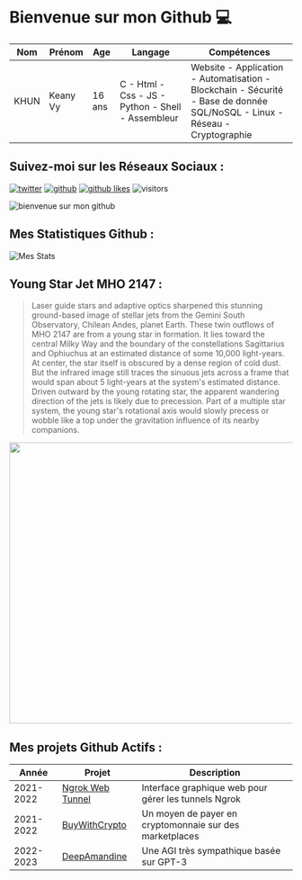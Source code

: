 # Bienvenue sur mon Github 💻
| Nom | Prénom | Age | Langage | Compétences |
|---  |---     |---  |---      |---
| KHUN | Keany Vy | 16 ans | C - Html - Css - JS - Python - Shell - Assembleur | Website - Application - Automatisation - Blockchain - Sécurité - Base de donnée SQL/NoSQL - Linux - Réseau - Cryptographie |

## Suivez-moi sur les Réseaux Sociaux :
[![twitter](https://img.shields.io/twitter/follow/thisiskeanyvy?style=social)](https://twitter.com/thisiskeanyvy)
[![github](https://img.shields.io/github/followers/thisiskeanyvy?style=social)](https://github.com/thisiskeanyvy?tab=followers)
[![github likes](https://img.shields.io/github/stars/thisiskeanyvy?style=social)](https://github.com/thisiskeanyvy)
![visitors](https://visitor-badge.glitch.me/badge?page_id=page.id=thisiskeanyvy.thisiskeanyvy)

![bienvenue sur mon github](https://thisiskeanyvy-hosting.pages.dev/banner.gif)

## Mes Statistiques Github :
![Mes Stats](https://github-readme-stats.vercel.app/api?username=thisiskeanyvy&show_icons=true&theme=radical)

## Young Star Jet MHO 2147 :

> Laser guide stars and adaptive optics sharpened this stunning ground-based image of stellar jets from the Gemini South Observatory, Chilean Andes, planet Earth. These twin outflows of MHO 2147 are from a young star in formation. It lies toward the central Milky Way and the boundary of the constellations Sagittarius and Ophiuchus at an estimated distance of some 10,000 light-years. At center, the star itself is obscured by a dense region of cold dust. But the infrared image still traces the sinuous jets across a frame that would span about 5 light-years at the system's estimated distance. Driven outward by the young rotating star, the apparent wandering direction of the jets is likely due to precession. Part of a multiple star system, the young star's rotational axis would slowly precess or wobble like a top under the gravitation influence of its nearby companions.

<img src='https://apod.nasa.gov/apod/image/2201/noirlab2204a_1024.jpg' width="800" height="500"/>

## Mes projets Github Actifs :
| Année | Projet | Description |
|---   |---     |---          |
| 2021-2022 | [Ngrok Web Tunnel](https://github.com/thisiskeanyvy/ngrok-web-manager) | Interface graphique web pour gérer les tunnels Ngrok |
| 2021-2022 | [BuyWithCrypto](https://github.com/BuyWithCrypto) | Un moyen de payer en cryptomonnaie sur des marketplaces |
| 2022-2023 | [DeepAmandine](https://github.com/BuyWithCrypto/deep-amandine) | Une AGI très sympathique basée sur GPT-3 |
